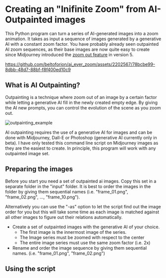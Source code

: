 # Creating an "Inifinite Zoom" from AI-Outpainted images
This Python program can turn a series of AI-generated images into a zoom animation. It takes as input a sequence of images generated by a generative AI with a constant zoom factor. You have probably already seen outpainted AI zoom sequences, as their base images are now quite easy to create since Midjourney introduced the [zoom out feature](https://docs.midjourney.com/docs/zoom-out) in version 5.

https://github.com/beltoforion/ai_ever_zoom/assets/2202567/78bcbe99-8dbb-48d7-88bf-f8f400ed10c9

## What is AI Outpainting?
Outpainting is a technique where zoom out of an image by a certain factor while letting a generative AI 
fill in the newly created empty edge. By giving the AI new prompts, you can control the evolution of the scene 
as you zoom out.

![outpainting_example](https://github.com/beltoforion/ai_ever_zoom/assets/2202567/206d4f06-6a9b-4b9b-8377-131a319d2457)

AI outpainting requires the use of a generative AI for images and can be done with Midjourney, Dall-E or Photoshop 
(generative AI currently only in beta). I have only tested this command line script on Midjourney images as they are 
the easiest to create. In principle, this program will work with any outpainted image set.

## Preparing the images
Before you start you need a set of outpainted ai images. Copy this set in a separate folder in the "input" folder. It is best 
to order the images in the folder by giving them sequential names (i.e. "frame_01.png", "frame_02.png", ..., "frame_10.png").

Alternatively you can use the "-as" option to let the script find out the image order for you but this will take some time as
each image is matched against all other images to figure out their relations automatically.

* Create a set of outpainted images with the generative AI of your choice.
  + The first image is the innermost image of the series.
  + The Image series must be zoomed with respect to the center
  + The entire image series must use the same zoom factor (i.e. 2x)
* Rename and order the image sequence by giving them sequential names. (i.e. "frame_01.png", "frame_02.png")

## Using the script


